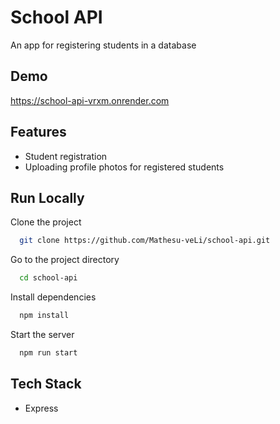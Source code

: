 
# School API

An app for registering students in a database

## Demo


https://school-api-vrxm.onrender.com


## Features

- Student registration
- Uploading profile photos for registered students

## Run Locally

Clone the project

```bash
  git clone https://github.com/Mathesu-veLi/school-api.git
```

Go to the project directory

```bash
  cd school-api
```

Install dependencies

```bash
  npm install
```

Start the server

```bash
  npm run start
```


## Tech Stack

- Express

